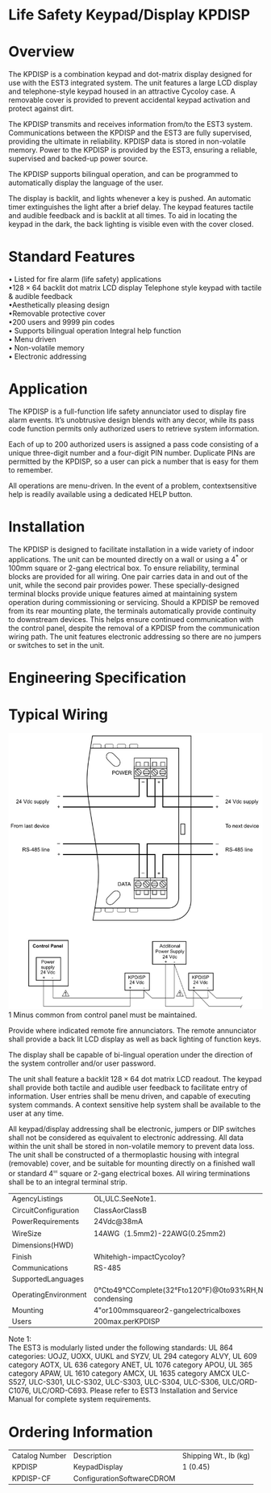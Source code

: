 # Life Safety Keypad/Display KPDISP  

# Overview  

The KPDISP is a combination keypad and dot-matrix display designed for use with the EST3 integrated system. The unit features a large LCD display and telephone-style keypad housed in an attractive Cycoloy  case. A removable cover is provided to prevent accidental keypad activation and protect against dirt.  

The KPDISP transmits and receives information from/to the EST3 system. Communications between the KPDISP and the EST3 are fully supervised, providing the ultimate in reliability. KPDISP data is stored in non-volatile memory. Power to the KPDISP is provided by the EST3, ensuring a reliable, supervised and backed-up power source.  

The KPDISP supports bilingual operation, and can be programmed to automatically display the language of the user.  

The display is backlit, and lights whenever a key is pushed. An automatic timer extinguishes the light after a brief delay. The keypad features tactile and audible feedback and is backlit at all times. To aid in locating the keypad in the dark, the back lighting is visible even with the cover closed.  

# Standard Features  

•	 Listed for fire alarm (life safety) applications   
•$128\times64$ backlit dot matrix LCD display Telephone style keypad with tactile & audible feedback   
•Aesthetically pleasing design   
•Removable protective cover   
•200 users and 9999 pin codes   
•	 Supports bilingual operation Integral help function   
•	 Menu driven   
•	 Non-volatile memory   
•	 Electronic addressing  

# Application  

The KPDISP is a full-function life safety annunciator used to display fire alarm events. It’s unobtrusive design blends with any decor, while its pass code function permits only authorized users to retrieve system information.  

Each of up to 200 authorized users is assigned a pass code consisting of a unique three-digit number and a four-digit PIN number. Duplicate PINs are permitted by the KPDISP, so a user can pick a number that is easy for them to remember.  

All operations are menu-driven. In the event of a problem, contextsensitive help is readily available using a dedicated HELP button.  

# Installation  

The KPDISP is designed to facilitate installation in a wide variety of indoor applications. The unit can be mounted directly on a wall or using a $4^{\ast}$ or 100mm square or 2-gang electrical box. To ensure reliability, terminal blocks are provided for all wiring. One pair carries data in and out of the unit, while the second pair provides power. These specially-designed terminal blocks provide unique features aimed at maintaining system operation during commissioning or servicing. Should a KPDISP be removed from its rear mounting plate, the terminals automatically provide continuity to downstream devices. This helps ensure continued communication with the control panel, despite the removal of a KPDISP from the communication wiring path. The unit features electronic addressing so there are no jumpers or switches to set in the unit.  

# Engineering Specification  

# Typical Wiring  

![](images/4551070f5b2d49a7bd9f9dc7e846a66287384ddc912818070d30a18bee0d23c2.jpg)  
1 Minus common from control panel must be maintained.  

Provide where indicated remote fire annunciators. The remote annunciator shall provide a back lit LCD display as well as back lighting of function keys.  

The display shall be capable of bi-lingual operation under the direction of the system controller and/or user password.  

The unit shall feature a backlit $128\times64$ dot matrix LCD readout. The keypad shall provide both tactile and audible user feedback to facilitate entry of information. User entries shall be menu driven, and capable of executing system commands. A context sensitive help system shall be available to the user at any time.  

All keypad/display addressing shall be electronic, jumpers or DIP switches shall not be considered as equivalent to electronic addressing. All data within the unit shall be stored in non-volatile memory to prevent data loss. The unit shall be constructed of a thermoplastic housing with integral (removable) cover, and be suitable for mounting directly on a finished wall or standard $4^{\mathfrak{m}}$ square or 2-gang electrical boxes. All wiring terminations shall be to an integral terminal strip.  

<html><body><table><tr><td>AgencyListings</td><td>OL,ULC.SeeNote1.</td></tr><tr><td>CircuitConfiguration</td><td>ClassAorClassB</td></tr><tr><td>PowerRequirements</td><td>24Vdc@38mA</td></tr><tr><td>WireSize</td><td>14AWG（1.5mm2)-22AWG(0.25mm2)</td></tr><tr><td>Dimensions(HWD)</td><td></td></tr><tr><td>Finish</td><td>Whitehigh-impactCycoloy?</td></tr><tr><td>Communications</td><td>RS-485</td></tr><tr><td>SupportedLanguages</td><td></td></tr><tr><td>OperatingEnvironment</td><td>0°Cto49°CComplete(32°Fto120°F)@0to93%RH,Non-condensing</td></tr><tr><td>Mounting</td><td>4"or100mmsquareor2-gangelectricalboxes</td></tr><tr><td>Users</td><td>200max.perKPDISP</td></tr></table></body></html>

Note 1:   
The EST3 is modularly listed under the following standards: UL 864 categories: UOJZ, UOXX, UUKL and SYZV, UL 294 category ALVY, UL 609 category AOTX, UL 636 category ANET, UL 1076 category APOU, UL 365 category APAW, UL 1610 category AMCX, UL 1635 category AMCX ULC-S527, ULC-S301, ULC-S302, ULC-S303, ULC-S304, ULC-S306, ULC/ORD-C1076, ULC/ORD-C693. Please refer to EST3 Installation and Service Manual for complete system requirements.  

# Ordering Information  

<html><body><table><tr><td>Catalog Number</td><td>Description</td><td>Shipping Wt., Ib (kg)</td></tr><tr><td>KPDISP</td><td>KeypadDisplay</td><td>1 (0.45)</td></tr><tr><td>KPDISP-CF</td><td>ConfigurationSoftwareCDROM</td><td></td></tr></table></body></html>  